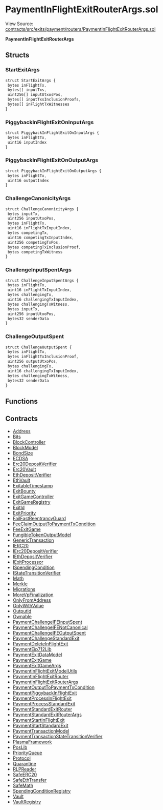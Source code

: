 # PaymentInFlightExitRouterArgs.sol

View Source: [contracts/src/exits/payment/routers/PaymentInFlightExitRouterArgs.sol](../../contracts/src/exits/payment/routers/PaymentInFlightExitRouterArgs.sol)

**PaymentInFlightExitRouterArgs**

## Structs
### StartExitArgs

```js
struct StartExitArgs {
 bytes inFlightTx,
 bytes[] inputTxs,
 uint256[] inputUtxosPos,
 bytes[] inputTxsInclusionProofs,
 bytes[] inFlightTxWitnesses
}
```

### PiggybackInFlightExitOnInputArgs

```js
struct PiggybackInFlightExitOnInputArgs {
 bytes inFlightTx,
 uint16 inputIndex
}
```

### PiggybackInFlightExitOnOutputArgs

```js
struct PiggybackInFlightExitOnOutputArgs {
 bytes inFlightTx,
 uint16 outputIndex
}
```

### ChallengeCanonicityArgs

```js
struct ChallengeCanonicityArgs {
 bytes inputTx,
 uint256 inputUtxoPos,
 bytes inFlightTx,
 uint16 inFlightTxInputIndex,
 bytes competingTx,
 uint16 competingTxInputIndex,
 uint256 competingTxPos,
 bytes competingTxInclusionProof,
 bytes competingTxWitness
}
```

### ChallengeInputSpentArgs

```js
struct ChallengeInputSpentArgs {
 bytes inFlightTx,
 uint16 inFlightTxInputIndex,
 bytes challengingTx,
 uint16 challengingTxInputIndex,
 bytes challengingTxWitness,
 bytes inputTx,
 uint256 inputUtxoPos,
 bytes32 senderData
}
```

### ChallengeOutputSpent

```js
struct ChallengeOutputSpent {
 bytes inFlightTx,
 bytes inFlightTxInclusionProof,
 uint256 outputUtxoPos,
 bytes challengingTx,
 uint16 challengingTxInputIndex,
 bytes challengingTxWitness,
 bytes32 senderData
}
```

## Functions

## Contracts

* [Address](Address.md)
* [Bits](Bits.md)
* [BlockController](BlockController.md)
* [BlockModel](BlockModel.md)
* [BondSize](BondSize.md)
* [ECDSA](ECDSA.md)
* [Erc20DepositVerifier](Erc20DepositVerifier.md)
* [Erc20Vault](Erc20Vault.md)
* [EthDepositVerifier](EthDepositVerifier.md)
* [EthVault](EthVault.md)
* [ExitableTimestamp](ExitableTimestamp.md)
* [ExitBounty](ExitBounty.md)
* [ExitGameController](ExitGameController.md)
* [ExitGameRegistry](ExitGameRegistry.md)
* [ExitId](ExitId.md)
* [ExitPriority](ExitPriority.md)
* [FailFastReentrancyGuard](FailFastReentrancyGuard.md)
* [FeeClaimOutputToPaymentTxCondition](FeeClaimOutputToPaymentTxCondition.md)
* [FeeExitGame](FeeExitGame.md)
* [FungibleTokenOutputModel](FungibleTokenOutputModel.md)
* [GenericTransaction](GenericTransaction.md)
* [IERC20](IERC20.md)
* [IErc20DepositVerifier](IErc20DepositVerifier.md)
* [IEthDepositVerifier](IEthDepositVerifier.md)
* [IExitProcessor](IExitProcessor.md)
* [ISpendingCondition](ISpendingCondition.md)
* [IStateTransitionVerifier](IStateTransitionVerifier.md)
* [Math](Math.md)
* [Merkle](Merkle.md)
* [Migrations](Migrations.md)
* [MoreVpFinalization](MoreVpFinalization.md)
* [OnlyFromAddress](OnlyFromAddress.md)
* [OnlyWithValue](OnlyWithValue.md)
* [OutputId](OutputId.md)
* [Ownable](Ownable.md)
* [PaymentChallengeIFEInputSpent](PaymentChallengeIFEInputSpent.md)
* [PaymentChallengeIFENotCanonical](PaymentChallengeIFENotCanonical.md)
* [PaymentChallengeIFEOutputSpent](PaymentChallengeIFEOutputSpent.md)
* [PaymentChallengeStandardExit](PaymentChallengeStandardExit.md)
* [PaymentDeleteInFlightExit](PaymentDeleteInFlightExit.md)
* [PaymentEip712Lib](PaymentEip712Lib.md)
* [PaymentExitDataModel](PaymentExitDataModel.md)
* [PaymentExitGame](PaymentExitGame.md)
* [PaymentExitGameArgs](PaymentExitGameArgs.md)
* [PaymentInFlightExitModelUtils](PaymentInFlightExitModelUtils.md)
* [PaymentInFlightExitRouter](PaymentInFlightExitRouter.md)
* [PaymentInFlightExitRouterArgs](PaymentInFlightExitRouterArgs.md)
* [PaymentOutputToPaymentTxCondition](PaymentOutputToPaymentTxCondition.md)
* [PaymentPiggybackInFlightExit](PaymentPiggybackInFlightExit.md)
* [PaymentProcessInFlightExit](PaymentProcessInFlightExit.md)
* [PaymentProcessStandardExit](PaymentProcessStandardExit.md)
* [PaymentStandardExitRouter](PaymentStandardExitRouter.md)
* [PaymentStandardExitRouterArgs](PaymentStandardExitRouterArgs.md)
* [PaymentStartInFlightExit](PaymentStartInFlightExit.md)
* [PaymentStartStandardExit](PaymentStartStandardExit.md)
* [PaymentTransactionModel](PaymentTransactionModel.md)
* [PaymentTransactionStateTransitionVerifier](PaymentTransactionStateTransitionVerifier.md)
* [PlasmaFramework](PlasmaFramework.md)
* [PosLib](PosLib.md)
* [PriorityQueue](PriorityQueue.md)
* [Protocol](Protocol.md)
* [Quarantine](Quarantine.md)
* [RLPReader](RLPReader.md)
* [SafeERC20](SafeERC20.md)
* [SafeEthTransfer](SafeEthTransfer.md)
* [SafeMath](SafeMath.md)
* [SpendingConditionRegistry](SpendingConditionRegistry.md)
* [Vault](Vault.md)
* [VaultRegistry](VaultRegistry.md)
